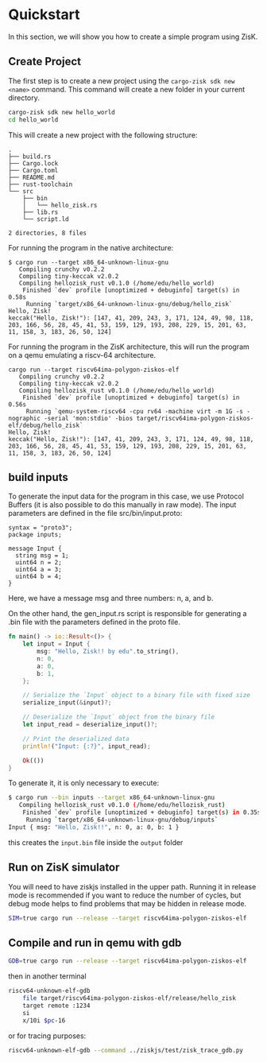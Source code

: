 # Quickstart

In this section, we will show you how to create a simple program using ZisK.

## Create Project

The first step is to create a new project using the `cargo-zisk sdk new <name>` command. This command will create a new folder in your current directory.

```bash
cargo-zisk sdk new hello_world
cd hello_world
```

This will create a new project with the following structure:

```
.
├── build.rs
├── Cargo.lock
├── Cargo.toml
├── README.md
├── rust-toolchain
└── src
    ├── bin
    │   └── hello_zisk.rs
    ├── lib.rs
    └── script.ld

2 directories, 8 files
```

For running the program in the native architecture:
```
$ cargo run --target x86_64-unknown-linux-gnu
   Compiling crunchy v0.2.2
   Compiling tiny-keccak v2.0.2
   Compiling hellozisk_rust v0.1.0 (/home/edu/hello_world)
    Finished `dev` profile [unoptimized + debuginfo] target(s) in 0.58s
     Running `target/x86_64-unknown-linux-gnu/debug/hello_zisk`
Hello, Zisk!
keccak("Hello, Zisk!"): [147, 41, 209, 243, 3, 171, 124, 49, 98, 118, 203, 166, 56, 28, 45, 41, 53, 159, 129, 193, 208, 229, 15, 201, 63, 11, 158, 3, 183, 26, 50, 124]
```

For running the program in the ZisK architecture, this will run the program on a qemu emulating a riscv-64 architecture.
```
cargo run --target riscv64ima-polygon-ziskos-elf
   Compiling crunchy v0.2.2
   Compiling tiny-keccak v2.0.2
   Compiling hellozisk_rust v0.1.0 (/home/edu/hello_world)
    Finished `dev` profile [unoptimized + debuginfo] target(s) in 0.56s
     Running `qemu-system-riscv64 -cpu rv64 -machine virt -m 1G -s -nographic -serial 'mon:stdio' -bios target/riscv64ima-polygon-ziskos-elf/debug/hello_zisk`
Hello, Zisk!
keccak("Hello, Zisk!"): [147, 41, 209, 243, 3, 171, 124, 49, 98, 118, 203, 166, 56, 28, 45, 41, 53, 159, 129, 193, 208, 229, 15, 201, 63, 11, 158, 3, 183, 26, 50, 124]
```

## build inputs

To generate the input data for the program in this case, we use Protocol Buffers (it is also possible to do this manually in raw mode).
The input parameters are defined in the file src/bin/input.proto:
```
syntax = "proto3";
package inputs;

message Input {
  string msg = 1;
  uint64 n = 2;
  uint64 a = 3;
  uint64 b = 4;
}
```
Here, we have a message msg and three numbers: n, a, and b.

On the other hand, the gen_input.rs script is responsible for generating a .bin file with the parameters defined in the proto file.

```rust
fn main() -> io::Result<()> {
    let input = Input {
        msg: "Hello, Zisk!! by edu".to_string(),
        n: 0,
        a: 0,
        b: 1,
    };

    // Serialize the `Input` object to a binary file with fixed size
    serialize_input(&input)?;

    // Deserialize the `Input` object from the binary file
    let input_read = deserialize_input()?;

    // Print the deserialized data
    println!("Input: {:?}", input_read);

    Ok(())
}
```

To generate it, it is only necessary to execute:

```bash
$ cargo run --bin inputs --target x86_64-unknown-linux-gnu
   Compiling hellozisk_rust v0.1.0 (/home/edu/hellozisk_rust)
    Finished `dev` profile [unoptimized + debuginfo] target(s) in 0.35s
     Running `target/x86_64-unknown-linux-gnu/debug/inputs`
Input { msg: "Hello, Zisk!!", n: 0, a: 0, b: 1 }
```

this creates the `input.bin` file inside the `output` folder

## Run on ZisK simulator

You will need to have ziskjs installed in the upper path. Running it in release mode is recommended if you want to reduce the number of cycles, but debug mode helps to find problems that may be hidden in release mode.

```bash
SIM=true cargo run --release --target riscv64ima-polygon-ziskos-elf
```

## Compile and run in qemu with gdb
```bash
GDB=true cargo run --release --target riscv64ima-polygon-ziskos-elf
```

then in another terminal
```bash
riscv64-unknown-elf-gdb
    file target/riscv64ima-polygon-ziskos-elf/release/hello_zisk
    target remote :1234
    si
    x/10i $pc-16
```
or for tracing purposes:
```bash
riscv64-unknown-elf-gdb --command ../ziskjs/test/zisk_trace_gdb.py
```

